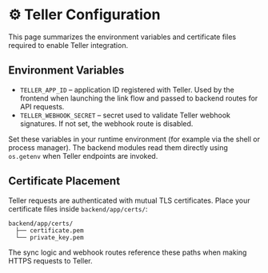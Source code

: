 # ⚙️ Teller Configuration

This page summarizes the environment variables and certificate files required to enable Teller integration.

## Environment Variables

- `TELLER_APP_ID` – application ID registered with Teller. Used by the frontend when launching the link flow and passed to backend routes for API requests.
- `TELLER_WEBHOOK_SECRET` – secret used to validate Teller webhook signatures. If not set, the webhook route is disabled.

Set these variables in your runtime environment (for example via the shell or process manager).
The backend modules read them directly using ``os.getenv`` when Teller endpoints are invoked.

## Certificate Placement

Teller requests are authenticated with mutual TLS certificates. Place your certificate files inside `backend/app/certs/`:

```
backend/app/certs/
  ├── certificate.pem
  └── private_key.pem
```

The sync logic and webhook routes reference these paths when making HTTPS requests to Teller.
